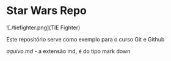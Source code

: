 # Star Wars Repo

![./tiefighter.png](TIE Fighter)

Este repositório serve como exemplo para o curso Git e Github


*aquivo.md* - a extensão md, é do tipo mark down
